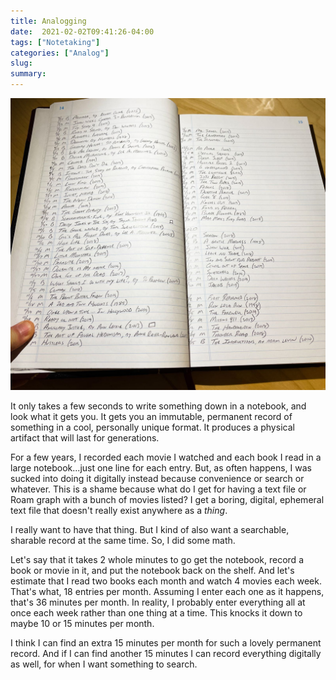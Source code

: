 ```yaml
---
title: Analogging
date:  2021-02-02T09:41:26-04:00
tags: ["Notetaking"]
categories: ["Analog"]
slug: 
summary:
---
```


![](2021-02-02-analogging.jpg)

It only takes a few seconds to write something down in a notebook, and look what it gets you. It gets you an immutable, permanent record of something in a cool, personally unique format. It produces a physical artifact that will last for generations.

For a few years, I recorded each movie I watched and each book I read in a large notebook...just one line for each entry. But, as often happens, I was sucked into doing it digitally instead because convenience or search or whatever. This is a shame because what do I get for having a text file or Roam graph with a bunch of movies listed? I get a boring, digital, ephemeral text file that doesn't really exist anywhere as a _thing_.

I really want to have that thing. But I kind of also want a searchable, sharable record at the same time. So, I did some math.

Let's say that it takes 2 whole minutes to go get the notebook, record a book or movie in it, and put the notebook back on the shelf. And let's estimate that I read two books each month and watch 4 movies each week. That's what, 18 entries per month. Assuming I enter each one as it happens, that's 36 minutes per month. In reality, I probably enter everything all at once each week rather than one thing at a time. This knocks it down to maybe 10 or 15 minutes per month.

I think I can find an extra 15 minutes per month for such a lovely permanent record. And if I can find another 15 minutes I can record everything digitally as well, for when I want something to search. 

